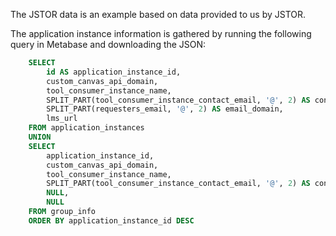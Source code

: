 The JSTOR data is an example based on data provided to us by JSTOR.

The application instance information is gathered by running the following query
in Metabase and downloading the JSON:

```sql
    SELECT 
        id AS application_instance_id,
        custom_canvas_api_domain,
        tool_consumer_instance_name,
        SPLIT_PART(tool_consumer_instance_contact_email, '@', 2) AS contact_domain,
        SPLIT_PART(requesters_email, '@', 2) AS email_domain,
        lms_url
    FROM application_instances
    UNION
    SELECT
        application_instance_id,
        custom_canvas_api_domain,
        tool_consumer_instance_name,
        SPLIT_PART(tool_consumer_instance_contact_email, '@', 2) AS contact_domain,
        NULL,
        NULL
    FROM group_info
    ORDER BY application_instance_id DESC
```